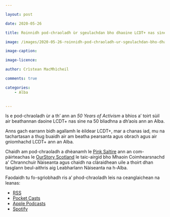 ```yaml
---

layout: post

date: 2020-05-26

title: Roinnidh pod-chraoladh ùr sgeulachdan bho dhaoine LCDT+ nas sìne an Alba

image: /images/2020-05-26-roinnidh-pod-chraoladh-ur-sgeulachdan-bho-dhaoine-lcdt-nas-sine-an-alba.PNG

image-caption:

image-licence:

author: Crìstean MacMhìcheil

comments: true

categories:
    - Alba
    

---
```


Is e pod-chraoladh ùr a th’ ann an _50 Years of Activism_ a bhios a’ toirt sùil air beathannan daoine LCDT+ nas sìne na 50 bliadhna a dh’aois ann an Alba.

<!--more-->

Anns gach earrann bidh agallamh le èildear LCDT+, mar a chanas iad, mu na tachartasan a thug buaidh air am beatha pearsanta agus obrach agus air gnìomhachd LCDT+ ann an Alba.

Chaidh am pod-chraoladh a dhèanamh le [Pink Saltire](https://pinksaltire.com) ann an com-pàirteachas le [OurStory Scotland](https://www.ourstoryscotland.org.uk) le taic-airgid bho Mhaoin Coimhearsnachd a' Chrannchuir Nàiseanta agus chaidh na clàraidhean uile a thoirt dhan tasglann beul-aithris aig Leabharlann Nàiseanta na h-Alba.

Faodaidh tu fo-sgrìobhadh ris a’ phod-chraoladh leis na ceanglaichean na leanas:

* [RSS](https://media.rss.com/pink-saltire/feed.xml)
* [Pocket Casts](https://pca.st/k7stxw56)
* [Apple Podcasts]()
* [Spotify](https://open.spotify.com/show/3htYiiAt6rx4EJChYvtifO)

